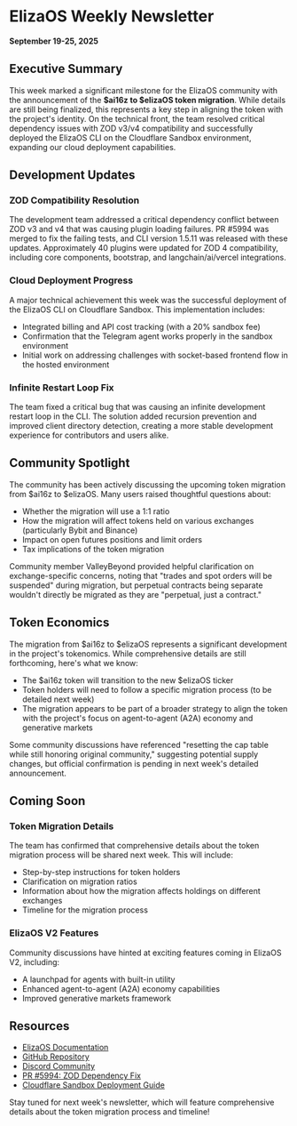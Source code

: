 # ElizaOS Weekly Newsletter
**September 19-25, 2025**

## Executive Summary

This week marked a significant milestone for the ElizaOS community with the announcement of the **$ai16z to $elizaOS token migration**. While details are still being finalized, this represents a key step in aligning the token with the project's identity. On the technical front, the team resolved critical dependency issues with ZOD v3/v4 compatibility and successfully deployed the ElizaOS CLI on the Cloudflare Sandbox environment, expanding our cloud deployment capabilities.

## Development Updates

### ZOD Compatibility Resolution
The development team addressed a critical dependency conflict between ZOD v3 and v4 that was causing plugin loading failures. PR #5994 was merged to fix the failing tests, and CLI version 1.5.11 was released with these updates. Approximately 40 plugins were updated for ZOD 4 compatibility, including core components, bootstrap, and langchain/ai/vercel integrations.

### Cloud Deployment Progress
A major technical achievement this week was the successful deployment of the ElizaOS CLI on Cloudflare Sandbox. This implementation includes:
- Integrated billing and API cost tracking (with a 20% sandbox fee)
- Confirmation that the Telegram agent works properly in the sandbox environment
- Initial work on addressing challenges with socket-based frontend flow in the hosted environment

### Infinite Restart Loop Fix
The team fixed a critical bug that was causing an infinite development restart loop in the CLI. The solution added recursion prevention and improved client directory detection, creating a more stable development experience for contributors and users alike.

## Community Spotlight

The community has been actively discussing the upcoming token migration from $ai16z to $elizaOS. Many users raised thoughtful questions about:

- Whether the migration will use a 1:1 ratio
- How the migration will affect tokens held on various exchanges (particularly Bybit and Binance)
- Impact on open futures positions and limit orders
- Tax implications of the token migration

Community member ValleyBeyond provided helpful clarification on exchange-specific concerns, noting that "trades and spot orders will be suspended" during migration, but perpetual contracts being separate wouldn't directly be migrated as they are "perpetual, just a contract."

## Token Economics

The migration from $ai16z to $elizaOS represents a significant development in the project's tokenomics. While comprehensive details are still forthcoming, here's what we know:

- The $ai16z token will transition to the new $elizaOS ticker
- Token holders will need to follow a specific migration process (to be detailed next week)
- The migration appears to be part of a broader strategy to align the token with the project's focus on agent-to-agent (A2A) economy and generative markets

Some community discussions have referenced "resetting the cap table while still honoring original community," suggesting potential supply changes, but official confirmation is pending in next week's detailed announcement.

## Coming Soon

### Token Migration Details
The team has confirmed that comprehensive details about the token migration process will be shared next week. This will include:
- Step-by-step instructions for token holders
- Clarification on migration ratios
- Information about how the migration affects holdings on different exchanges
- Timeline for the migration process

### ElizaOS V2 Features
Community discussions have hinted at exciting features coming in ElizaOS V2, including:
- A launchpad for agents with built-in utility
- Enhanced agent-to-agent (A2A) economy capabilities
- Improved generative markets framework

## Resources

- [ElizaOS Documentation](https://docs.elizaos.com)
- [GitHub Repository](https://github.com/elizaos/eliza)
- [Discord Community](https://discord.gg/elizaos)
- [PR #5994: ZOD Dependency Fix](https://github.com/elizaos/eliza/pull/5994)
- [Cloudflare Sandbox Deployment Guide](https://docs.elizaos.com/deployment/cloudflare)

Stay tuned for next week's newsletter, which will feature comprehensive details about the token migration process and timeline!